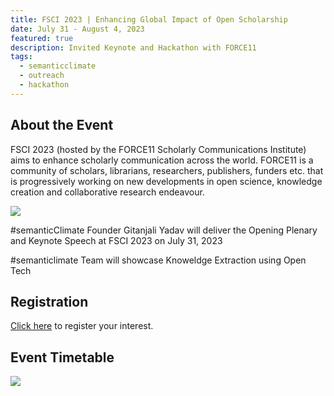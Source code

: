 ```yaml
---
title: FSCI 2023 | Enhancing Global Impact of Open Scholarship 
date: July 31 - August 4, 2023
featured: true
description: Invited Keynote and Hackathon with FORCE11
tags:
  - semanticclimate
  - outreach
  - hackathon
---
```

## About the Event
FSCI 2023 (hosted by the FORCE11 Scholarly Communications Institute) aims to enhance scholarly communication across the world. FORCE11 is a community of scholars, librarians, researchers, publishers, funders etc. that is progressively working on new developments in open science, knowledge creation and collaborative research endeavour.  

<img src = "/p/static/img/fsci2023_event_poster.png">

#semanticClimate Founder Gitanjali Yadav will deliver the Opening Plenary and Keynote Speech at FSCI 2023 on July 31, 2023

#semanticlimate Team will showcase Knoweldge Extraction using Open Tech

## Registration
[Click here](https://www.eventbrite.com/e/fsci-2023-online-tickets-617754449187?aff=oddtdtcreator) to register your interest. 

## Event Timetable

<img src = "/p/static/img/fsci_schedule.png">


